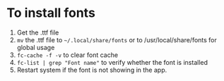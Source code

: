 # To install fonts

1. Get the .ttf file
2. `mv` the .ttf file to `~/.local/share/fonts` or to /usr/local/share/fonts for global usage
3. `fc-cache -f -v` to clear font cache
4. `fc-list | grep "Font name"` to verify whether the font is installed
5. Restart system if the font is not showing in the app.
